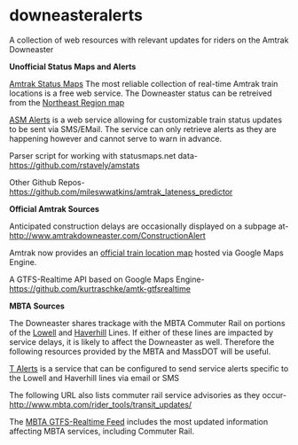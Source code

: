 downeasteralerts
================

A collection of web resources with relevant updates for riders on the Amtrak Downeaster

**Unofficial Status Maps and Alerts**

[Amtrak Status Maps](http://www.dixielandsoftware.net/Amtrak/status/StatusMaps/) The most reliable collection of real-time Amtrak train locations is a free web service. The Downeaster status can be retreived from the [Northeast Region map](http://www.dixielandsoftware.net/cgi-bin/getmap.pl?mapname=Northeast)

[ASM Alerts](http://www.dixielandsoftware.net/Amtrak/alerts/) is a web service allowing for customizable train status updates to be sent via SMS/EMail.  The service can only retrieve alerts as they are happening however and cannot serve to warn in advance.

Parser script for working with statusmaps.net data- https://github.com/rstavely/amstats

Other Github Repos-  https://github.com/mileswwatkins/amtrak_lateness_predictor

**Official Amtrak Sources**

Anticipated construction delays are occasionally displayed on a subpage at- http://www.amtrakdowneaster.com/ConstructionAlert

Amtrak now provides an [official train location map](http://www.amtrak.com/train-routes) hosted via Google Maps Engine.

A GTFS-Realtime API based on Google Maps Engine- https://github.com/kurtraschke/amtk-gtfsrealtime


**MBTA Sources**

The Downeaster shares trackage with the MBTA Commuter Rail on portions of the [Lowell](http://www.mbta.com/schedules_and_maps/rail/lines/?route=LOWELL#servicealerts) and [Haverhill](http://www.mbta.com/schedules_and_maps/rail/lines/?route=HAVRHILL#servicealerts) Lines.  If either of these lines are impacted by service delays, it is likely to affect the Downeaster as well.  Therefore the following resources provided by the MBTA and MassDOT will be useful.

[T Alerts](http://www.mbta.com/rider_tools/t_alerts/) is a service that can be configured to send service alerts specific to the Lowell and Haverhill lines via email or SMS

The following URL also lists commuter rail service advisories as they occur- http://www.mbta.com/rider_tools/transit_updates/

The [MBTA GTFS-Realtime Feed](http://realtime.mbta.com/portal) includes the most updated information affecting MBTA services, including Commuter Rail.
